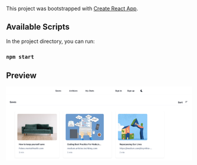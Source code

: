 This project was bootstrapped with
[Create React App](https://github.com/facebook/create-react-app).

## Available Scripts

In the project directory, you can run:

### `npm start`

## Preview
![preview of PagePal](./src/Assets/preview.png "Preview of PagePal")